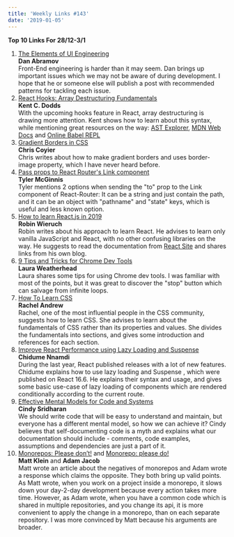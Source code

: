 ```yaml
---
title: 'Weekly Links #143'
date: '2019-01-05'
---
```


**Top 10 Links For 28/12-3/1**

1. [The Elements of UI Engineering](https://overreacted.io/the-elements-of-ui-engineering/)  
   **Dan Abramov**  
    Front-End engineering is harder than it may seem. Dan brings up important issues which we may not be aware of during development. I hope that he or someone else will publish a post with recommended patterns for tackling each issue.
2. [React Hooks: Array Destructuring Fundamentals](https://blog.kentcdodds.com/react-hooks-array-destructuring-fundamentals-952fbfd57ea)  
   **Kent C. Dodds**  
   With the upcoming hooks feature in React, array destructuring is drawing more attention. Kent shows how to learn about this syntax, while mentioning great resources on the way: [AST Explorer](https://astexplorer.net/), [MDN Web Docs](https://developer.mozilla.org/en-US/docs/Web) and [Online Babel REPL](https://babeljs.io/repl/)
3. [Gradient Borders in CSS](https://css-tricks.com/gradient-borders-in-css/)  
   **Chris Coyier**  
   Chris writes about how to make gradient borders and uses border-image property, which I have never heard before.
4. [Pass props to React Router's Link component](https://tylermcginnis.com/react-router-pass-props-to-link/)  
   **Tyler McGinnis**  
   Tyler mentions 2 options when sending the "to" prop to the Link component of React-Router: It can be a string and just contain the path, and it can be an object with "pathname" and "state" keys, which is useful and less known option.
5. [How to learn React.js in 2019](https://www.robinwieruch.de/learn-react-js/)  
   **Robin Wieruch**  
   Robin writes about his approach to learn React. He advises to learn only vanilla JavaScript and React, with no other confusing libraries on the way. He suggests to read the documentation from [React Site](https://reactjs.org/) and shares links from his own blog.
6. [9 Tips and Tricks for Chrome Dev Tools](https://dev.to/lssweatherhead/9-tips-and-tricks-for-chrome-dev-tools-149c)  
   **Laura Weatherhead**  
   Laura shares some tips for using Chrome dev tools. I was familiar with most of the points, but it was great to discover the "stop" button which can salvage from infinite loops.
7. [How To Learn CSS](https://www.smashingmagazine.com/2019/01/how-to-learn-css/)  
   **Rachel Andrew**  
   Rachel, one of the most influential people in the CSS community, suggests how to learn CSS. She advises to learn about the fundamentals of CSS rather than its properties and values. She divides the fundamentals into sections, and gives some introduction and references for each section.
8. [Improve React Performance using Lazy Loading and Suspense](https://blog.bitsrc.io/improve-react-performance-using-lazy-loading-and-suspense-933903171954)  
   **Chidume Nnamdi**  
   During the last year, React published releases with a lot of new features. Chidume explains how to use lazy loading and Suspense , which were published on React 16.6. He explains their syntax and usage, and gives some basic use-case of lazy loading of components which are rendered conditionally according to the current route.
9. [Effective Mental Models for Code and Systems](https://medium.com/@copyconstruct/effective-mental-models-for-code-and-systems-7c55918f1b3e)  
    **Cindy Sridharan**  
   We should write code that will be easy to understand and maintain, but everyone has a different mental model, so how we can achieve it? Cindy believes that self-documenting code is a myth and explains what our documentation should include - comments, code examples, assumptions and dependencies are just a part of it.
10. [Monorepos: Please don’t!](https://medium.com/@mattklein123/monorepos-please-dont-e9a279be011b) and [Monorepo: please do!](https://medium.com/@adamhjk/monorepo-please-do-3657e08a4b70)  
    **Matt Klein** and **Adam Jacob**  
    Matt wrote an article about the negatives of monorepos and Adam wrote a response which claims the opposite. They both bring up valid points. As Matt wrote, when you work on a project inside a monorepo, it slows down your day-2-day development because every action takes more time. However, as Adam wrote, when you have a common code which is shared in multiple repositories, and you change its api, it is more convenient to apply the change in a monorepo, than on each separate repository. I was more convinced by Matt because his arguments are broader.
